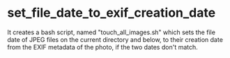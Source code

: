 # set_file_date_to_exif_creation_date
It creates a bash script, named "touch_all_images.sh" which sets the file date of JPEG files on the current directory and below, to their creation date from the EXIF metadata of the photo, if the two dates don't match.
